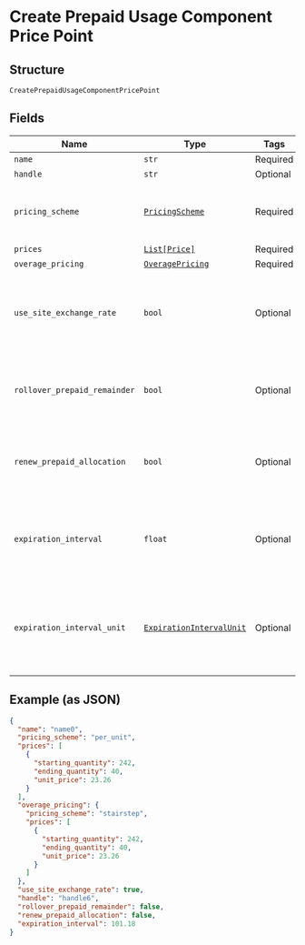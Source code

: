 
# Create Prepaid Usage Component Price Point

## Structure

`CreatePrepaidUsageComponentPricePoint`

## Fields

| Name | Type | Tags | Description |
|  --- | --- | --- | --- |
| `name` | `str` | Required | - |
| `handle` | `str` | Optional | - |
| `pricing_scheme` | [`PricingScheme`](../../doc/models/pricing-scheme.md) | Required | The identifier for the pricing scheme. See [Product Components](https://help.chargify.com/products/product-components.html) for an overview of pricing schemes. |
| `prices` | [`List[Price]`](../../doc/models/price.md) | Required | - |
| `overage_pricing` | [`OveragePricing`](../../doc/models/overage-pricing.md) | Required | - |
| `use_site_exchange_rate` | `bool` | Optional | Whether to use the site level exchange rate or define your own prices for each currency if you have multiple currencies defined on the site.<br>**Default**: `True` |
| `rollover_prepaid_remainder` | `bool` | Optional | (only for prepaid usage components) Boolean which controls whether or not remaining units should be rolled over to the next period |
| `renew_prepaid_allocation` | `bool` | Optional | (only for prepaid usage components) Boolean which controls whether or not the allocated quantity should be renewed at the beginning of each period |
| `expiration_interval` | `float` | Optional | (only for prepaid usage components where rollover_prepaid_remainder is true) The number of `expiration_interval_unit`s after which rollover amounts should expire |
| `expiration_interval_unit` | [`ExpirationIntervalUnit`](../../doc/models/expiration-interval-unit.md) | Optional | (only for prepaid usage components where rollover_prepaid_remainder is true) A string representing the expiration interval unit for this component, either month or day |

## Example (as JSON)

```json
{
  "name": "name0",
  "pricing_scheme": "per_unit",
  "prices": [
    {
      "starting_quantity": 242,
      "ending_quantity": 40,
      "unit_price": 23.26
    }
  ],
  "overage_pricing": {
    "pricing_scheme": "stairstep",
    "prices": [
      {
        "starting_quantity": 242,
        "ending_quantity": 40,
        "unit_price": 23.26
      }
    ]
  },
  "use_site_exchange_rate": true,
  "handle": "handle6",
  "rollover_prepaid_remainder": false,
  "renew_prepaid_allocation": false,
  "expiration_interval": 101.18
}
```

